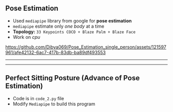 ## Pose Estimation

- Used `mediapipe` library from google for **pose estimation**
- `mediapipe` estimate only *one body* at a time
- **Topology:** `33 Keypoints COCO + Blaze Palm + Blaze Face`
- Work on *cpu*

https://github.com/Dibya069/Pose_Estimation_single_person/assets/121597961/afe42132-6ac7-417b-83db-ba89df493553

***
***

## Perfect Sitting Posture (Advance of Pose Estimation)

- Code is in `code_2.py` file
- Modify `Mediapipe` to build this program

[](https://github.com/Dibya069/Pose_Estimation_single_person/assets/121597961/302fc6e1-fcd9-452c-a1fd-72bea7f62a4d)

